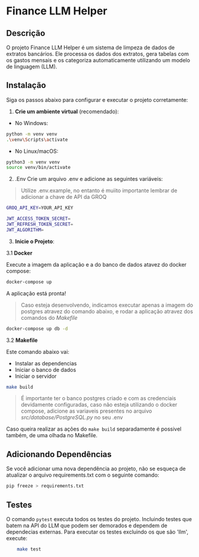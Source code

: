 # Finance LLM Helper
## Descrição
O projeto Finance LLM Helper é um sistema de limpeza de dados de extratos bancários. Ele processa os dados dos extratos, gera tabelas com os gastos mensais e os categoriza automaticamente utilizando um modelo de linguagem (LLM).

## Instalação
Siga os passos abaixo para configurar e executar o projeto corretamente:

1. **Crie um ambiente virtual** (recomendado):

- No Windows:
```bash
python -m venv venv
.\venv\Scripts\activate
```

- No Linux/macOS:
```bash
python3 -m venv venv
source venv/bin/activate
```

2. .Env
Crie um arquivo .env e adicione as seguintes variáveis:
> Utilize .env.example, no entanto é muiito importante lembrar de adicionar a chave de API da GROQ

```bash
GROQ_API_KEY=YOUR_API_KEY

JWT_ACCESS_TOKEN_SECRET= 
JWT_REFRESH_TOKEN_SECRET=
JWT_ALGORITHM=
```

3. **Inicie o Projeto**:

3.1 **Docker**

Execute a imagem da aplicação e a do banco de dados atavez do docker compose:

```bash
docker-compose up
```

A aplicação está pronta!

> Caso esteja desenvolvendo, indicamos executar apenas a imagem do postgres atravez do comando abaixo, e rodar a aplicação atravez dos comandos do *Makefile*

```bash
docker-compose up db -d
```

3.2 **Makefile**

Este comando abaixo vai:
- Instalar as dependencias
- Iniciar o banco de dados
- Iniciar o servidor

```bash
make build
```

> É importante ter o banco postgres criado e com as credenciais devidamente configuradas, caso não esteja utilizando o docker compose, adicione as variaveis presentes no arquivo *src/database/PostgreSQL.py* no seu .env

Caso queira realizar as ações do `make build` separadamente é possivel também, de uma olhada no Makefile.

## Adicionando Dependências
Se você adicionar uma nova dependência ao projeto, não se esqueça de atualizar o arquivo requirements.txt com o seguinte comando:

```bash
pip freeze > requirements.txt
```

## Testes
O comando `pytest` executa todos os testes do projeto. Incluindo testes que batem na API do LLM que podem ser demorados e dependem de dependecias externas.
Para executar os testes excluindo os que são 'llm', execute:
```bash
    make test
```